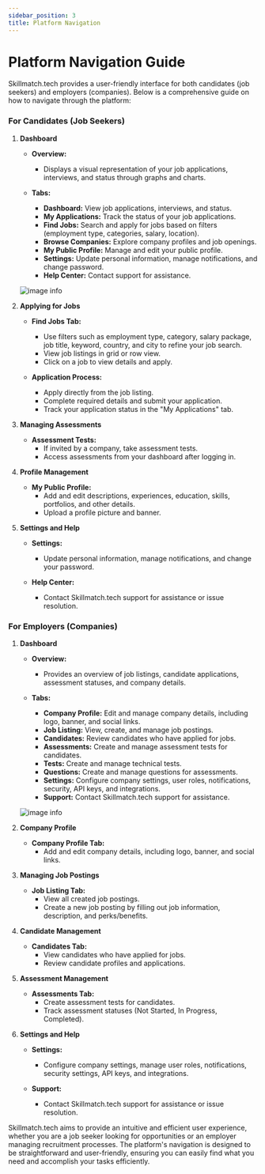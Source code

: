 ```yaml
---
sidebar_position: 3
title: Platform Navigation
---
```


# Platform Navigation Guide

Skillmatch.tech provides a user-friendly interface for both candidates (job seekers) and employers (companies). Below is a comprehensive guide on how to navigate through the platform:

### For Candidates (Job Seekers)

1. **Dashboard**

   - **Overview:**
     - Displays a visual representation of your job applications, interviews, and status through graphs and charts.
   
   - **Tabs:**
     - **Dashboard:** View job applications, interviews, and status.
     - **My Applications:** Track the status of your job applications.
     - **Find Jobs:** Search and apply for jobs based on filters (employment type, categories, salary, location).
     - **Browse Companies:** Explore company profiles and job openings.
     - **My Public Profile:** Manage and edit your public profile.
     - **Settings:** Update personal information, manage notifications, and change password.
     - **Help Center:** Contact support for assistance.


    ![image info](../../static/img/public-candidate-overview.gif) 

2. **Applying for Jobs**

   - **Find Jobs Tab:**
     - Use filters such as employment type, category, salary package, job title, keyword, country, and city to refine your job search.
     - View job listings in grid or row view.
     - Click on a job to view details and apply.

   - **Application Process:**
     - Apply directly from the job listing.
     - Complete required details and submit your application.
     - Track your application status in the "My Applications" tab.

3. **Managing Assessments**

   - **Assessment Tests:**
     - If invited by a company, take assessment tests.
     - Access assessments from your dashboard after logging in.

4. **Profile Management**

   - **My Public Profile:**
     - Add and edit descriptions, experiences, education, skills, portfolios, and other details.
     - Upload a profile picture and banner.

5. **Settings and Help**

   - **Settings:**
     - Update personal information, manage notifications, and change your password.
   
   - **Help Center:**
     - Contact Skillmatch.tech support for assistance or issue resolution.

### For Employers (Companies)

1. **Dashboard**

   - **Overview:**
     - Provides an overview of job listings, candidate applications, assessment statuses, and company details.
   
   - **Tabs:**
     - **Company Profile:** Edit and manage company details, including logo, banner, and social links.
     - **Job Listing:** View, create, and manage job postings.
     - **Candidates:** Review candidates who have applied for jobs.
     - **Assessments:** Create and manage assessment tests for candidates.
     - **Tests:** Create and manage technical tests.
     - **Questions:** Create and manage questions for assessments.
     - **Settings:** Configure company settings, user roles, notifications, security, API keys, and integrations.
     - **Support:** Contact Skillmatch.tech support for assistance.
  
   ![image info](../../static/img/navigate-company-tabs.gif)  

2. **Company Profile**

   - **Company Profile Tab:**
     - Add and edit company details, including logo, banner, and social links.

3. **Managing Job Postings**

   - **Job Listing Tab:**
     - View all created job postings.
     - Create a new job posting by filling out job information, description, and perks/benefits.

4. **Candidate Management**

   - **Candidates Tab:**
     - View candidates who have applied for jobs.
     - Review candidate profiles and applications.

5. **Assessment Management**

   - **Assessments Tab:**
     - Create assessment tests for candidates.
     - Track assessment statuses (Not Started, In Progress, Completed).

6. **Settings and Help**

   - **Settings:**
     - Configure company settings, manage user roles, notifications, security settings, API keys, and integrations.
   
   - **Support:**
     - Contact Skillmatch.tech support for assistance or issue resolution.

Skillmatch.tech aims to provide an intuitive and efficient user experience, whether you are a job seeker looking for opportunities or an employer managing recruitment processes. The platform's navigation is designed to be straightforward and user-friendly, ensuring you can easily find what you need and accomplish your tasks efficiently.